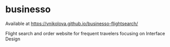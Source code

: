 # businesso

Available at https://vnikolova.github.io/businesso-flightsearch/

Flight search and order website for frequent travelers focusing on Interface Design


